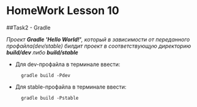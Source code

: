 HomeWork Lesson 10
==================

##Task2 - Gradle
 
_Проект __Gradle 'Hello World!'__, который в зависимости от переданного профайла(dev/stable)
билдит проект в соответствующую директорию __build/dev__ либо __build/stable___

 - Для dev-профайла в терминале ввести:

         gradle build -Pdev
        
 - Для stable-профайла в терминале ввести:
 
         gradle build -Pstable
        